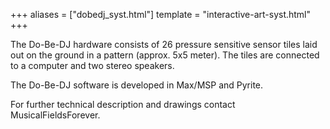 +++
aliases = ["dobedj_syst.html"]
template = "interactive-art-syst.html"
+++

The Do-Be-DJ hardware consists of 26 pressure sensitive sensor tiles laid out on the ground in a pattern (approx. 5x5 meter). The tiles are connected to a computer and two stereo speakers.

The Do-Be-DJ software is developed in Max/MSP and Pyrite.

For further technical description and drawings contact MusicalFieldsForever.


<!-- break -->
